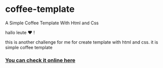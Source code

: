 # coffee-template
A Simple Coffee Template With Html and Css
<p>
   hallo leute <span>&hearts;</span> !
</p> 
<p>
  this is another challenge for me for create template with html and css. it is simple coffee template </p>
   <h3><a href="https://radinansari.github.io/coffee-template">You can check it online here</a></h3>
